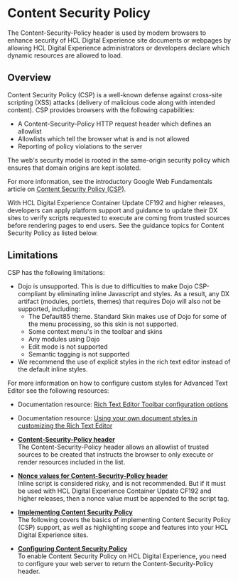 # Content Security Policy

The Content-Security-Policy header is used by modern browsers to enhance security of HCL Digital Experience site documents or webpages by allowing HCL Digital Experience administrators or developers declare which dynamic resources are allowed to load.

## Overview

Content Security Policy \(CSP\) is a well-known defense against cross-site scripting \(XSS\) attacks \(delivery of malicious code along with intended content\). CSP provides browsers with the following capabilities:

-   A Content-Security-Policy HTTP request header which defines an allowlist
-   Allowlists which tell the browser what is and is not allowed
-   Reporting of policy violations to the server

The web's security model is rooted in the same-origin security policy which ensures that domain origins are kept isolated.

For more information, see the introductory Google Web Fundamentals article on [Content Security Policy \(CSP\)](https://developers.google.com/web/fundamentals/security/csp).

With HCL Digital Experience Container Update CF192 and higher releases, developers can apply platform support and guidance to update their DX sites to verify scripts requested to execute are coming from trusted sources before rendering pages to end users. See the guidance topics for Content Security Policy as listed below.

## Limitations

CSP has the following limitations:

-   Dojo is unsupported. This is due to difficulties to make Dojo CSP-compliant by eliminating inline Javascript and styles. As a result, any DX artifact \(modules, portlets, themes\) that requires Dojo will also not be supported, including:
    -   The Default85 theme. Standard Skin makes use of Dojo for some of the menu processing, so this skin is not supported.
    -   Some context menu's in the toolbar and skins
    -   Any modules using Dojo
    -   Edit mode is not supported
    -   Semantic tagging is not supported
-   We recommend the use of explicit styles in the rich text editor instead of the default inline styles.

For more information on how to configure custom styles for Advanced Text Editor see the following resources:

-   Documentation resource: [Rich Text Editor Toolbar configuration options](../../../../manage_content/wcm/wcm_content_delivery/cfg_webcontent_auth_env/wcm_config_ephox_custom)
-   Documentation resource: [Using your own document styles in customizing the Rich Text Editor](https://docs.ephox.com/display/tbio/Using+Your+Own+Document+Styles)

-   **[Content-Security-Policy header](../content_sec_policy/content_security_policy_header.md)**  
The Content-Security-Policy header allows an allowlist of trusted sources to be created that instructs the browser to only execute or render resources included in the list.
-   **[Nonce values for Content-Security-Policy header](../content_sec_policy/nonce_values.md)**  
 Inline script is considered risky, and is not recommended. But if it must be used with HCL Digital Experience Container Update CF192 and higher releases, then a nonce value must be appended to the script tag.
-   **[Implementing Content Security Policy](../content_sec_policy/implementing_content_security_policy.md)**  
The following covers the basics of implementing Content Security Policy \(CSP\) support, as well as highlighting scope and features into your HCL Digital Experience sites.
-   **[Configuring Content Security Policy](../content_sec_policy/cfg_csp)**  
To enable Content Security Policy on HCL Digital Experience, you need to configure your web server to return the Content-Security-Policy header.


